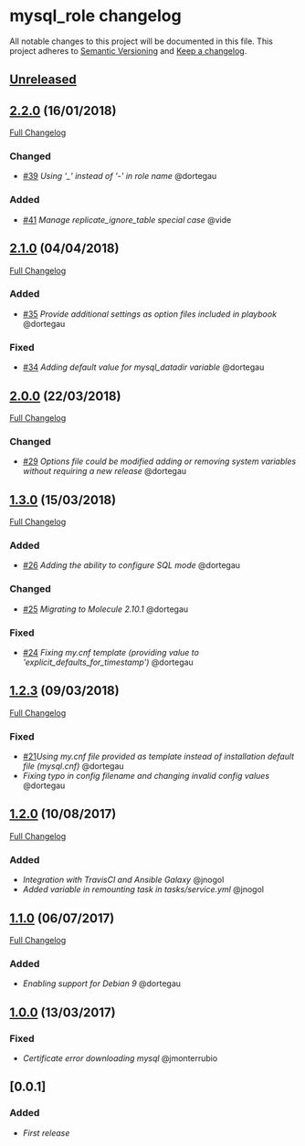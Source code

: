 # mysql_role changelog

All notable changes to this project will be documented in this file.
This project adheres to [Semantic Versioning](http://semver.org/) and [Keep a changelog](https://github.com/olivierlacan/keep-a-changelog).

## [Unreleased](https://github.com/idealista-tech/mysql_role/tree/develop)

## [2.2.0](https://github.com/idealista-tech/mysql_role/tree/2.2.0) (16/01/2018)
[Full Changelog](https://github.com/idealista/mysql_role/compare/2.2.0...2.1.0)
### Changed
- [#39](https://github.com/idealista/mysql_role/issues/39) *Using '_' instead of '-' in role name* @dortegau

### Added
- [#41](https://github.com/idealista/mysql_role/pull/41) *Manage replicate_ignore_table special case* @vide

## [2.1.0](https://github.com/idealista-tech/mysql_role/tree/2.1.0) (04/04/2018)
[Full Changelog](https://github.com/idealista/mysql_role/compare/2.1.0...2.0.0)
### Added
- [#35](https://github.com/idealista/mysql_role/issues/35) *Provide additional settings as option files included in playbook* @dortegau

### Fixed
- [#34](https://github.com/idealista/mysql_role/issues/34) *Adding default value for mysql_datadir variable* @dortegau

## [2.0.0](https://github.com/idealista-tech/mysql_role/tree/2.0.0) (22/03/2018)
[Full Changelog](https://github.com/idealista/mysql_role/compare/2.0.0...1.3.0)
### Changed
- [#29](https://github.com/idealista/mysql_role/issues/29) *Options file could be modified adding or removing system variables without requiring a new release* @dortegau

## [1.3.0](https://github.com/idealista-tech/mysql_role/tree/1.3.0) (15/03/2018)
[Full Changelog](https://github.com/idealista/mysql_role/compare/1.3.0...1.2.3)
### Added
- [#26](https://github.com/idealista/mysql_role/issues/26) *Adding the ability to configure SQL mode* @dortegau

### Changed
- [#25](https://github.com/idealista/mysql_role/issues/25) *Migrating to Molecule 2.10.1* @dortegau

### Fixed
- [#24](https://github.com/idealista/mysql_role/issues/24) *Fixing my.cnf template (providing value to 'explicit_defaults_for_timestamp')* @dortegau

## [1.2.3](https://github.com/idealista-tech/mysql_role/tree/1.2.3) (09/03/2018)
[Full Changelog](https://github.com/idealista/mysql_role/compare/1.2.3...1.2.0)
### Fixed
- [#21](https://github.com/idealista/mysql_role/issues/21)*Using my.cnf file provided as template instead of installation default file (mysql.cnf)* @dortegau
- *Fixing typo in config filename and changing invalid config values* @dortegau

## [1.2.0](https://github.com/idealista-tech/mysql_role/tree/1.2.0) (10/08/2017)
[Full Changelog](https://github.com/idealista/mysql_role/compare/1.2.0...1.1.0)
### Added
- *Integration with TravisCI and Ansible Galaxy* @jnogol
- *Added variable in remounting task in tasks/service.yml* @jnogol

## [1.1.0](https://github.com/idealista-tech/mysql_role/tree/1.1.0) (06/07/2017)
[Full Changelog](https://github.com/idealista/mysql_role/compare/1.1.0...1.0.0)
### Added
- *Enabling support for Debian 9* @dortegau

## [1.0.0](https://github.com/idealista-tech/mysql_role/tree/1.0.0) (13/03/2017)
### Fixed
- *Certificate error downloading mysql* @jmonterrubio

## [0.0.1]
### Added
- *First release*
